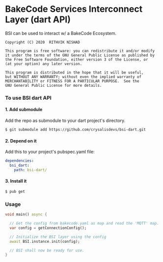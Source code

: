 # BakeCode Services Interconnect Layer (dart API)

BSI can be used to interact w/ a BakeCode Ecosystem.
    
    Copyright (C) 2020  RITHVIK NISHAD

    This program is free software: you can redistribute it and/or modify
    it under the terms of the GNU General Public License as published by
    the Free Software Foundation, either version 3 of the License, or
    (at your option) any later version.

    This program is distributed in the hope that it will be useful,
    but WITHOUT ANY WARRANTY; without even the implied warranty of
    MERCHANTABILITY or FITNESS FOR A PARTICULAR PURPOSE.  See the
    GNU General Public License for more details.

### To use BSI dart API

#### 1. Add submodule
Add the repo as submodule to your dart project's directory.
```sh
$ git submodule add https://github.com/crysalisdevs/bsi-dart.git
```

#### 2. Depend on it
Add this to your project's pubspec.yaml file:
```yaml
dependencies:
  bsi_dart:
    path: bsi-dart/
```
#### 3. Install it
```sh
$ pub get
```


### Usage

```dart
void main() async {

  // Get the config from bakecode.yaml as map and read the 'MQTT' map.
  var config = getConnectionConfig();

  // Initialize the BSI layer using the config
  await BSI.instance.init(config);

  // BSI shall now be ready for use.
}
```
